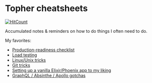 # Topher cheatsheets

[![HitCount](http://hits.dwyl.com/topherhunt/cheatsheets.svg)](http://hits.dwyl.com/topherhunt/cheatsheets)

Accumulated notes & reminders on how to do things I often need to do.

My favorites:

  * [Production-readiness checklist](https://github.com/topherhunt/cheatsheets/blob/master/web_apps/production_checklist.md)
  * [Load testing](https://github.com/topherhunt/cheatsheets/blob/master/web_apps/load_testing.md)
  * [Linux/Unix tricks](https://github.com/topherhunt/cheatsheets/blob/master/unix.md)
  * [Git tricks](https://github.com/topherhunt/cheatsheets/blob/master/git.md)
  * [Setting up a vanilla Elixir/Phoenix app to my liking](https://github.com/topherhunt/cheatsheets/blob/master/elixir/howto/howto_new_phoenix_app.md)
  * [GraphQL / Absinthe / Apollo gotchas](https://github.com/topherhunt/cheatsheets/blob/master/elixir/absinthe_graphql.md)
